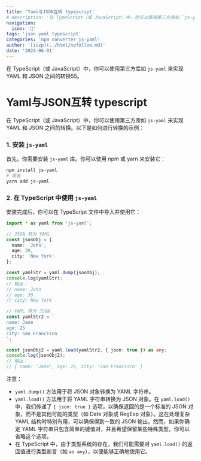 ```yaml
---
title: 'Yaml与JSON互转 typescript'
# description: '在 TypeScript（或 JavaScript）中，你可以使用第三方库如 `js-yaml` 来实现 YAML 和 JSON 之间的转换'
navigation:
  icon: '🏡'
tags: 'json yaml typescript'
categories: 'npm converter js-yaml'
author: '[iczp](../html/nofollow.md)'
date: '2024-06-01'
---
```


<!-- # Yaml与JSON互转 typescript -->


在 TypeScript（或 JavaScript）中，你可以使用第三方库如 `js-yaml` 来实现 YAML 和 JSON 之间的转换55。

<!--more-->

# Yaml与JSON互转 typescript


在 TypeScript（或 JavaScript）中，你可以使用第三方库如 `js-yaml` 来实现 YAML 和 JSON 之间的转换。以下是如何进行转换的示例：

### 1. 安装 `js-yaml`

首先，你需要安装 `js-yaml` 库。你可以使用 npm 或 yarn 来安装它：

```bash
npm install js-yaml
# 或者
yarn add js-yaml
```

### 2. 在 TypeScript 中使用 `js-yaml`

安装完成后，你可以在 TypeScript 文件中导入并使用它：

```ts
import * as yaml from 'js-yaml';

// JSON 转为 YAML
const jsonObj = {
  name: 'John',
  age: 30,
  city: 'New York'
};

const yamlStr = yaml.dump(jsonObj);
console.log(yamlStr);
// 输出：
// name: John
// age: 30
// city: New York

// YAML 转为 JSON
const yamlStr2 = `
name: Jane
age: 25
city: San Francisco
`;

const jsonObj2 = yaml.load(yamlStr2, { json: true }) as any;
console.log(jsonObj2);
// 输出：
// { name: 'Jane', age: 25, city: 'San Francisco' }
```

注意：

- `yaml.dump()` 方法用于将 JSON 对象转换为 YAML 字符串。
- `yaml.load()` 方法用于将 YAML 字符串转换为 JSON 对象。在 `yaml.load()` 中，我们传递了 `{ json: true }` 选项，以确保返回的是一个标准的 JSON 对象，而不是其他可能的类型（如 Date 对象或 RegExp 对象）。这在处理复杂 YAML 结构时特别有用，可以确保得到一致的 JSON 输出。然而，如果你确定 YAML 字符串只包含简单的键值对，并且希望保留某些特殊类型，你可以省略这个选项。
- 在 TypeScript 中，由于类型系统的存在，我们可能需要对 `yaml.load()` 的返回值进行类型断言（如 `as any`），以便能够正确地使用它。